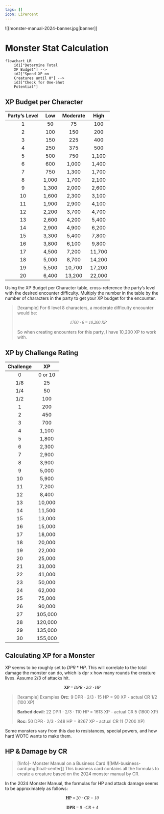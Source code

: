 ```yaml
---
tags: []
icon: LiPercent
---
```


![[monster-manual-2024-banner.jpg|banner]]

# Monster Stat Calculation

```mermaid
flowchart LR
    id1["Determine Total
    XP Budget"] --> 
    id2["Spend XP on
    Creatures until 0"] -->
    id3["Check for One-Shot
    Potential"]
```

## XP Budget per Character

| Party’s Level |  Low  | Moderate |  High  |
|:-------------:|:-----:|:--------:|:------:|
|       1       |  50   |    75    |  100   |
|       2       |  100  |   150    |  200   |
|       3       |  150  |   225    |  400   |
|       4       |  250  |   375    |  500   |
|       5       |  500  |   750    | 1,100  |
|       6       |  600  |  1,000   | 1,400  |
|       7       |  750  |  1,300   | 1,700  |
|       8       | 1,000 |  1,700   | 2,100  |
|       9       | 1,300 |  2,000   | 2,600  |
|      10       | 1,600 |  2,300   | 3,100  |
|      11       | 1,900 |  2,900   | 4,100  |
|      12       | 2,200 |  3,700   | 4,700  |
|      13       | 2,600 |  4,200   | 5,400  |
|      14       | 2,900 |  4,900   | 6,200  |
|      15       | 3,300 |  5,400   | 7,800  |
|      16       | 3,800 |  6,100   | 9,800  |
|      17       | 4,500 |  7,200   | 11,700 |
|      18       | 5,000 |  8,700   | 14,200 |
|      19       | 5,500 |  10,700  | 17,200 |
|      20       | 6,400 |  13,200  | 22,000 |

Using the XP Budget per Character table, cross-reference the party’s level with the desired encounter difficulty. Multiply the number in the table by the number of characters in the party to get your XP budget for the encounter.

>[!example]
>For 6 level 8 characters, a moderate difficulty encounter would be:
><p style="text-align:center;font-family:Computer Modern"><i>1700 ⋅ 6 </i> = <i>10,200 XP</i></p>
>So when creating encounters for this party, I have 10,200 XP to work with.

## XP by Challenge Rating

| Challenge |   XP    |
|:---------:|:-------:|
|     0     | 0 or 10 |
|    1/8    |   25    |
|    1/4    |   50    |
|    1/2    |   100   |
|     1     |   200   |
|     2     |   450   |
|     3     |   700   |
|     4     |  1,100  |
|     5     |  1,800  |
|     6     |  2,300  |
|     7     |  2,900  |
|     8     |  3,900  |
|     9     |  5,000  |
|    10     |  5,900  |
|    11     |  7,200  |
|    12     |  8,400  |
|    13     | 10,000  |
|    14     | 11,500  |
|    15     | 13,000  |
|    16     | 15,000  |
|    17     | 18,000  |
|    18     | 20,000  |
|    19     | 22,000  |
|    20     | 25,000  |
|    21     | 33,000  |
|    22     | 41,000  |
|    23     | 50,000  |
|    24     | 62,000  |
|    25     | 75,000  |
|    26     | 90,000  |
|    27     | 105,000 |
|    28     | 120,000 |
|    29     | 135,000 |
|    30     | 155,000 |

## Calculating XP for a Monster

XP seems to be roughly set to $DPR * HP$. This will correlate to the total damage the monster can do, which is dpr x how many rounds the creature lives. Assume $2/3$ of attacks hit.

<p style="text-align:center;font-family:Computer Modern"><b>XP</b> = <i>DPR ⋅ 2/3 ⋅ HP</i></p>

>[!example] Examples
>**Orc:** 9 DPR ⋅ $2/3$ ⋅ 15 HP = 90 XP - actual CR 1/2 (100 XP)
>
>**Barbed devil:** 22 DPR ⋅ $2/3$ ⋅ 110 HP = 1613 XP - actual CR 5 (1800 XP)
>
>**Roc:** 50 DPR ⋅ $2/3$ ⋅ 248 HP = 8267 XP - actual CR 11 (7200 XP)

Some monsters vary from this due to resistances, special powers, and how hard WOTC wants to make them.

## HP & Damage by CR

>[!info]- Monster Manual on a Business Card
>![[MM-business-card.png|float-center]]
> This business card contains all the formulas to create a creature based on the 2024 monster manual by CR.

In the 2024 Monster Manual, the formulas for HP and attack damage seems to be approximately as follows:
<p style="text-align:center;font-family:Computer Modern"><b>HP</b> = <i>20 ⋅ CR + 10</i></p>
<p style="text-align:center;font-family:Computer Modern"><b>DPR</b> = <i>8 ⋅ CR + 4</i></p>

